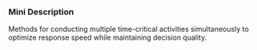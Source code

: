 ### Mini Description

Methods for conducting multiple time-critical activities simultaneously to optimize response speed while maintaining decision quality.
